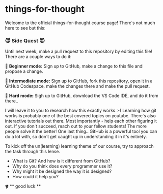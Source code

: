 # things-for-thought

Welcome to the official things-for-thought course page!
There's not much here to see but this:

### 😈 Side Quest 😈 ### 
Until next week, make a pull request to this repository by editing this file!
There are a couple ways to do it:

🐇 **Beginner mode:** Sign up to GitHub, make a change to this file and propose a change.

🐗 **Intermediate mode:** Sign up to GitHub, fork this repository, open it in a GitHub Codespace, make the changes there and make the pull request.

🦖 **Hard mode:** Sigh up to GitHub, download the VS Code IDE, and do it from there..

I will leave it to you to research how this exactly works :-) Learning how git works is probably one of the best covered topics on youtube. There's also interactive tutorials out there.
Most importantly - help each other figuring it out. If you don't succeed, reach out to your fellow students!
The more people solve it the better! One last thing.. GitHub is a powerful tool you can do a lot with, so don't get caught up in understanding it in it's entirety.

To kick off the un(learning) learning theme of our course, try to approach the task through this lense.
- What is Git? And how is it different from GitHub?
- Why do you think does every programmer use it?
- Why might it be designed the way it is designed?
- How could it help you?

🍀 ** good luck **
